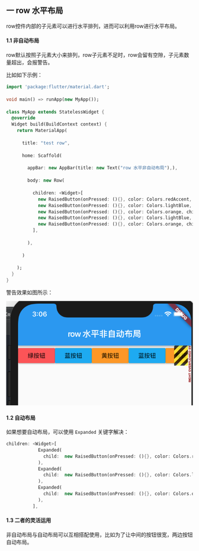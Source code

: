 ## 一 row 水平布局

row控件内部的子元素可以进行水平排列，进而可以利用row进行水平布局。  

#### 1.1 非自动布局

row默认按照子元素大小来排列，row子元素不足时，row会留有空隙，子元素数量超出，会报警告。  

比如如下示例：  
```dart
import 'package:flutter/material.dart';

void main() => runApp(new MyApp());

class MyApp extends StatelessWidget {
  @override
  Widget build(BuildContext context) {
    return MaterialApp(
      
      title: "test row",
      
      home: Scaffold(
        
        appBar: new AppBar(title: new Text("row 水平非自动布局"),),
        
        body: new Row(
          
          children: <Widget>[
            new RaisedButton(onPressed: (){}, color: Colors.redAccent, child: new Text("绿按钮"),),
            new RaisedButton(onPressed: (){}, color: Colors.lightBlue, child: new Text("蓝按钮"),),
            new RaisedButton(onPressed: (){}, color: Colors.orange, child: new Text("黄按钮"),),
            new RaisedButton(onPressed: (){}, color: Colors.lightBlue, child: new Text("蓝按钮"),),
            new RaisedButton(onPressed: (){}, color: Colors.orange, child: new Text("黄按钮"),)
          ],
          
        ),
        
      )
      
    );
  }
}
```

警告效果如图所示：  

![](../images/flutter/03-01.png)  


#### 1.2 自动布局

如果想要自动布局，可以使用 `Expanded` 关键字解决：  

```dart
children: <Widget>[
            Expanded(
              child:  new RaisedButton(onPressed: (){}, color: Colors.redAccent, child: new Text("绿按钮"),),
            ),
            Expanded(
              child:  new RaisedButton(onPressed: (){}, color: Colors.lightBlue, child: new Text("蓝按钮"),),
            ),
            Expanded(
              child:  new RaisedButton(onPressed: (){}, color: Colors.orange, child: new Text("黄按钮"),),
            ),
          ],
```

#### 1.3 二者的灵活运用

非自动布局与自动布局可以互相搭配使用，比如为了让中间的按钮很宽，两边按钮自动布局。  